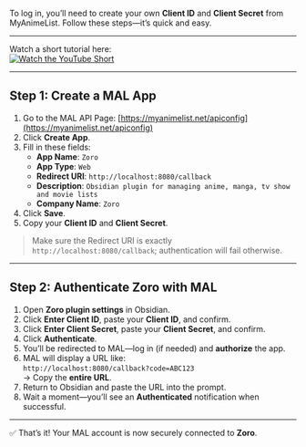 To log in, you’ll need to create your own **Client ID** and **Client Secret** from MyAnimeList. Follow these steps—it’s quick and easy.

---

Watch a short tutorial here:  
[![Watch the YouTube Short](https://img.youtube.com/vi/SIOmZo6MSh4/0.jpg)](https://youtube.com/shorts/SIOmZo6MSh4)

---

## Step 1: Create a MAL App

1. Go to the MAL API Page: [https://myanimelist.net/apiconfig](https://myanimelist.net/apiconfig)  
2. Click **Create App**.  
3. Fill in these fields:  
   - **App Name**: `Zoro`  
   - **App Type**: `Web`  
   - **Redirect URI**: `http://localhost:8080/callback`  
   - **Description**: `Obsidian plugin for managing anime, manga, tv show and movie lists`  
   - **Company Name**: `Zoro`  
4. Click **Save**.  
5. Copy your **Client ID** and **Client Secret**.  

> Make sure the Redirect URI is exactly `http://localhost:8080/callback`; authentication will fail otherwise.

---

## Step 2: Authenticate Zoro with MAL

1. Open **Zoro plugin settings** in Obsidian.  
2. Click **Enter Client ID**, paste your **Client ID**, and confirm.  
3. Click **Enter Client Secret**, paste your **Client Secret**, and confirm.  
4. Click **Authenticate**.  
5. You’ll be redirected to MAL—log in (if needed) and **authorize** the app.  
6. MAL will display a URL like:  
   `http://localhost:8080/callback?code=ABC123`  
   → Copy the **entire URL**.  
7. Return to Obsidian and paste the URL into the prompt.  
8. Wait a moment—you’ll see an **Authenticated** notification when successful.  

---

✅ That’s it! Your MAL account is now securely connected to **Zoro**.